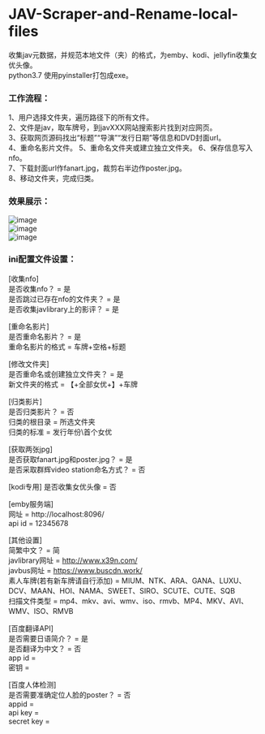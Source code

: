 # JAV-Scraper-and-Rename-local-files
收集jav元数据，并规范本地文件（夹）的格式，为emby、kodi、jellyfin收集女优头像。  
python3.7  使用pyinstaller打包成exe。



### 工作流程：  
1、用户选择文件夹，遍历路径下的所有文件。  
2、文件是jav，取车牌号，到javXXX网站搜索影片找到对应网页。  
3、获取网页源码找出“标题”“导演”“发行日期”等信息和DVD封面url。  
4、重命名影片文件。 
5、重命名文件夹或建立独立文件夹。
6、保存信息写入nfo。  
7、下载封面url作fanart.jpg，裁剪右半边作poster.jpg。  
8、移动文件夹，完成归类。  

### 效果展示：  
![image](images/1.png)  
![image](images/2.png)  
![image](images/3.jpg)  


### ini配置文件设置：  
  
[收集nfo]  
是否收集nfo？ = 是  
是否跳过已存在nfo的文件夹？ = 是  
是否收集javlibrary上的影评？ = 是  
  
[重命名影片]  
是否重命名影片？ = 是  
重命名影片的格式 = 车牌+空格+标题  
  
[修改文件夹]  
是否重命名或创建独立文件夹？ = 是  
新文件夹的格式 = 【+全部女优+】+车牌  

[归类影片]  
是否归类影片？ = 否  
归类的根目录 = 所选文件夹  
归类的标准 = 发行年份\首个女优  
  
[获取两张jpg]  
是否获取fanart.jpg和poster.jpg？ = 是  
是否采取群辉video station命名方式？ = 否  
  
[kodi专用]
是否收集女优头像 = 否  
  
[emby服务端]  
网址 = http://localhost:8096/  
api id = 12345678  

[其他设置]  
简繁中文？ = 简  
javlibrary网址 = http://www.x39n.com/  
javbus网址 = https://www.buscdn.work/  
素人车牌(若有新车牌请自行添加) = MIUM、NTK、ARA、GANA、LUXU、DCV、MAAN、HOI、NAMA、SWEET、SIRO、SCUTE、CUTE、SQB  
扫描文件类型 = mp4、mkv、avi、wmv、iso、rmvb、MP4、MKV、AVI、WMV、ISO、RMVB  

[百度翻译API]  
是否需要日语简介？ = 是  
是否翻译为中文？ = 否  
app id =   
密钥 =   
  
[百度人体检测]  
是否需要准确定位人脸的poster？ = 否  
appid =   
api key =   
secret key =  


  
